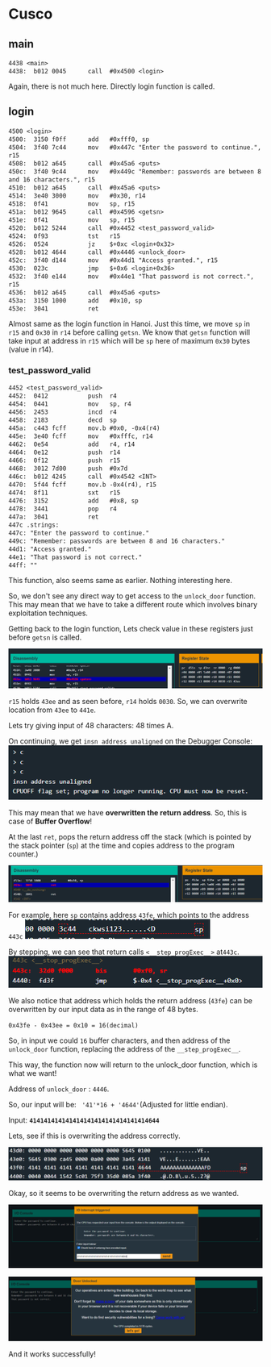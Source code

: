 # Cusco
## main
```assembly
4438 <main>
4438:  b012 0045      call	#0x4500 <login>
```
Again, there is not much here. Directly login function is called.

## login

```assembly
4500 <login>
4500:  3150 f0ff      add	#0xfff0, sp
4504:  3f40 7c44      mov	#0x447c "Enter the password to continue.", r15
4508:  b012 a645      call	#0x45a6 <puts>
450c:  3f40 9c44      mov	#0x449c "Remember: passwords are between 8 and 16 characters.", r15
4510:  b012 a645      call	#0x45a6 <puts>
4514:  3e40 3000      mov	#0x30, r14
4518:  0f41           mov	sp, r15
451a:  b012 9645      call	#0x4596 <getsn>
451e:  0f41           mov	sp, r15
4520:  b012 5244      call	#0x4452 <test_password_valid>
4524:  0f93           tst	r15
4526:  0524           jz	$+0xc <login+0x32>
4528:  b012 4644      call	#0x4446 <unlock_door>
452c:  3f40 d144      mov	#0x44d1 "Access granted.", r15
4530:  023c           jmp	$+0x6 <login+0x36>
4532:  3f40 e144      mov	#0x44e1 "That password is not correct.", r15
4536:  b012 a645      call	#0x45a6 <puts>
453a:  3150 1000      add	#0x10, sp
453e:  3041           ret
```

Almost same as the login function in Hanoi. Just this time, we move `sp` in `r15` and `0x30` in `r14` before calling `getsn`. We know that `getsn` function will take input at address in `r15` which will be `sp` here of maximum `0x30` bytes (value in r14).

### test_password_valid
```assembly
4452 <test_password_valid>
4452:  0412           push	r4
4454:  0441           mov	sp, r4
4456:  2453           incd	r4
4458:  2183           decd	sp
445a:  c443 fcff      mov.b	#0x0, -0x4(r4)
445e:  3e40 fcff      mov	#0xfffc, r14
4462:  0e54           add	r4, r14
4464:  0e12           push	r14
4466:  0f12           push	r15
4468:  3012 7d00      push	#0x7d
446c:  b012 4245      call	#0x4542 <INT>
4470:  5f44 fcff      mov.b	-0x4(r4), r15
4474:  8f11           sxt	r15
4476:  3152           add	#0x8, sp
4478:  3441           pop	r4
447a:  3041           ret
447c .strings:
447c: "Enter the password to continue."
449c: "Remember: passwords are between 8 and 16 characters."
44d1: "Access granted."
44e1: "That password is not correct."
44ff: ""
```

This function, also seems same as earlier. Nothing interesting here.


So, we don't see any direct way to get access to the `unlock_door` function. This may mean that we have to take a different route which involves binary exploitation techniques.



Getting back to the login function, Lets check value in these registers just before `getsn` is called.

![alt text](../imgs/mc-cusco/image.png)

`r15` holds `43ee` and as seen before, `r14` holds `0030`. So, we can overwrite location from `43ee` to `441e`.

Lets try giving input of 48 characters: 48 times A.

On continuing, we get `insn address unaligned` on the Debugger Console:
![alt text](../imgs/mc-cusco/image-1.png)

This may mean that we have **overwritten the return address**. So, this is case of **Buffer Overflow**!

At the last `ret`, pops the return address off the stack (which is pointed by the stack pointer (`sp`) at the time and copies address to the program counter.)

![alt text](../imgs/mc-cusco/image-2.png)

For example, here `sp` contains address `43fe`, 
which points to the address `443c`
![alt text](../imgs/mc-cusco/image-3.png)

By stepping, we can see that return calls `<__step_progExec__>` at`443c`.
![alt text](../imgs/mc-cusco/image-4.png)

We also notice that address which holds the return address (`43fe`) can be overwritten by our input data as in the range of 48 bytes.

`0x43fe - 0x43ee = 0x10 = 16(decimal)`

So, in input we could `16` buffer characters, and then address of the `unlock_door` function, replacing the address of the `__step_progExec__`.

This way, the function now will return to the unlock_door function, which is what we want!

Address of `unlock_door` : `4446`.

So, our input will be: ` '41'*16 + '4644'`(Adjusted for little endian).

Input: **`414141414141414141414141414141414644`**

Lets, see if this is overwriting the address correctly.

![alt text](../imgs/mc-cusco/image-5.png)

Okay, so it seems to be overwriting the return address as we wanted. 

![alt text](../imgs/mc-cusco/image-6.png)

![alt text](../imgs/mc-cusco/image-7.png)

And it works successfully!
